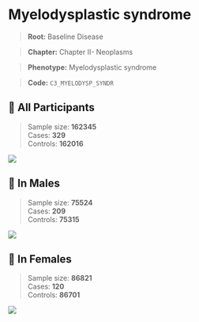 # Myelodysplastic syndrome

> **Root:** Baseline Disease  

> **Chapter:** Chapter II- Neoplasms  

> **Phenotype:** Myelodysplastic syndrome  

> **Code:** `C3_MYELODYSP_SYNDR`

## 🧪 All Participants  
> Sample size: **162345**  
> Cases: **329**  
> Controls: **162016**
<img src="/Disease/Figures/ALL/Incidence/C3_MYELODYSP_SYNDR.png"/>
<CsvTable src="/Disease/Data/ALL/Incidence/COX_C3_MYELODYSP_SYNDR.csv" label="🔍 View full results" />

## 👨 In Males  
> Sample size: **75524**  
> Cases: **209**  
> Controls: **75315**
<img src="/Disease/Figures/Male/Incidence/C3_MYELODYSP_SYNDR.png"/>
<CsvTable src="/Disease/Data/Male/Incidence/COX_C3_MYELODYSP_SYNDR.csv" label="🔍 View full results" />

## 👩 In Females  
> Sample size: **86821**  
> Cases: **120**  
> Controls: **86701**
<img src="/Disease/Figures/Female/Incidence/C3_MYELODYSP_SYNDR.png"/>
<CsvTable src="/Disease/Data/Female/Incidence/COX_C3_MYELODYSP_SYNDR.csv" label="🔍 View full results" />
